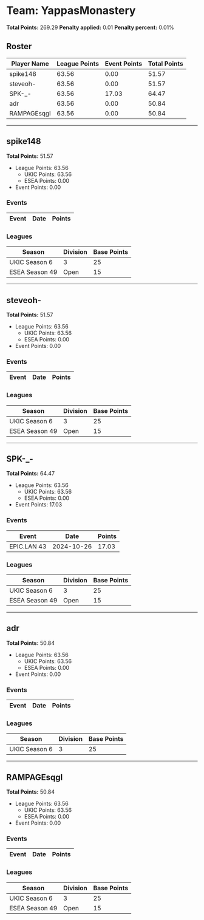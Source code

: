 # Team: YappasMonastery

**Total Points:** 269.29
**Penalty applied:** 0.01
**Penalty percent:** 0.01%

## Roster
| Player Name | League Points | Event Points | Total Points |
|-------------|--------------|--------------|-------------|
| spike148 | 63.56 | 0.00 | 51.57 |
| steveoh- | 63.56 | 0.00 | 51.57 |
| SPK-_- | 63.56 | 17.03 | 64.47 |
| adr | 63.56 | 0.00 | 50.84 |
| RAMPAGEsqgl | 63.56 | 0.00 | 50.84 |

---

## spike148

**Total Points:** 51.57

- League Points: 63.56
  - UKIC Points: 63.56
  - ESEA Points: 0.00
- Event Points: 0.00

### Events
| Event | Date | Points |
|-------|------|--------|
### Leagues
| Season | Division | Base Points |
|--------|----------|-------------|
| UKIC Season 6 | 3 | 25 |
| ESEA Season 49 | Open | 15 |
---

## steveoh-

**Total Points:** 51.57

- League Points: 63.56
  - UKIC Points: 63.56
  - ESEA Points: 0.00
- Event Points: 0.00

### Events
| Event | Date | Points |
|-------|------|--------|
### Leagues
| Season | Division | Base Points |
|--------|----------|-------------|
| UKIC Season 6 | 3 | 25 |
| ESEA Season 49 | Open | 15 |
---

## SPK-_-

**Total Points:** 64.47

- League Points: 63.56
  - UKIC Points: 63.56
  - ESEA Points: 0.00
- Event Points: 17.03

### Events
| Event | Date | Points |
|-------|------|--------|
| EPIC.LAN 43 | 2024-10-26 | 17.03 |
### Leagues
| Season | Division | Base Points |
|--------|----------|-------------|
| UKIC Season 6 | 3 | 25 |
| ESEA Season 49 | Open | 15 |
---

## adr

**Total Points:** 50.84

- League Points: 63.56
  - UKIC Points: 63.56
  - ESEA Points: 0.00
- Event Points: 0.00

### Events
| Event | Date | Points |
|-------|------|--------|
### Leagues
| Season | Division | Base Points |
|--------|----------|-------------|
| UKIC Season 6 | 3 | 25 |
---

## RAMPAGEsqgl

**Total Points:** 50.84

- League Points: 63.56
  - UKIC Points: 63.56
  - ESEA Points: 0.00
- Event Points: 0.00

### Events
| Event | Date | Points |
|-------|------|--------|
### Leagues
| Season | Division | Base Points |
|--------|----------|-------------|
| UKIC Season 6 | 3 | 25 |
| ESEA Season 49 | Open | 15 |